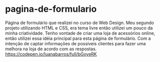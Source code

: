 # pagina-de-formulario
Página de formulário que realizei no curso de Web Design.
Meu segundo projeto utilizando HTML e CSS, era tema livre então utilizei um pouco da minha criatividade.
Tenho vontade de criar uma loja de acessórios online, então utilizei essa idéia principal para esta página de formulário.
Com a intenção de captar informações de possíveis clientes para fazer uma melhora na loja de acordo com as respostas.
https://codepen.io/luanabarros/full/bGoyeRK
